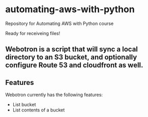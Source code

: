 # automating-aws-with-python
Repository for Automating AWS with Python course

Ready for receiveing files!

## Webotron is a script that will sync a local directory to an S3 bucket, and optionally configure Route 53 and cloudfront as well.

## Features

Webotron currently has the following features:

- List bucket
- List contents of a bucket
